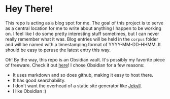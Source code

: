 # Hey There!

This repo is acting as a blog spot for me. The goal of this project is to serve as a central location for me to write about anything I happen to be working on. I feel like I do some pretty interesting stuff sometimes, but I can never really remember what it was. Blog entries will be held in the `corpus` folder and will be named with a timestamping format of YYYY-MM-DD-HHMM. It should be easy to peruse the latest entry this way.

Oh! By the way, this repo is an Obsidian vault. It's possibly my favorite piece of freeware. Check it out [here](https://obsidian.md)! 
I chose Obsidian for a few reasons:
- It uses markdown and so does github, making it easy to host there.
- It has good searchability.
- I don't want the overhead of a static site generator like [Jekyll](https://jekyllrb.com).
- I like Obsidian :)